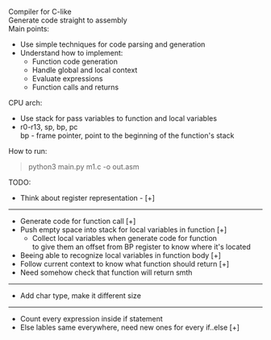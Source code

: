 Compiler for C-like  
Generate code straight to assembly  
Main points:
* Use simple techniques for code parsing and generation
* Understand how to implement:
  - Function code generation
  - Handle global and local context
  - Evaluate expressions
  - Function calls and returns

CPU arch:
* Use stack for pass variables to function and local variables
* r0-r13, sp, bp, pc  
 bp - frame pointer, point to the beginning of the function's stack

How to run:  
> python3 main.py m1.c -o out.asm

TODO:
- Think about register representation - [+]
***
- Generate code for function call [+]
- Push empty space into stack for local variables in function [+]
  - Collect local variables when generate code for function  
  to give them an offset from BP register to know where it's located
- Beeing able to recognize local variables in function body [+]
- Follow current context to know what function should return [+]
- Need somehow check that function will return smth
***
- Add char type, make it different size
***
- Count every expression inside if statement
- Else lables same everywhere, need new ones for every if..else [+]
